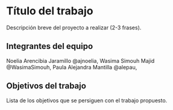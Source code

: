 # Título del trabajo

Descripción breve del proyecto a realizar (2-3 frases).

## Integrantes del equipo

Noelia Arencibia Jaramillo @ajnoelia, 
Wasima Simouh  Majid @WasimaSimouh, 
Paula Alejandra  Mantilla  @alepau, 

## Objetivos del trabajo


Lista de los objetivos que se persiguen con el trabajo propuesto.
